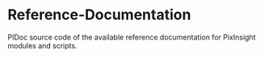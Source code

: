 # Reference-Documentation
PIDoc source code of the available reference documentation for PixInsight modules and scripts.
